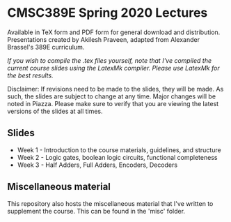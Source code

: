 # CMSC389E Spring 2020 Lectures
Available in TeX form and PDF form for general download and distribution. Presentations created by Akilesh Praveen, adapted from Alexander Brassel's 389E curriculum.

_If you wish to compile the .tex files yourself, note that I've compiled the current course slides using the LatexMk compiler. Please use LatexMk for the best results._

Disclaimer: If revisions need to be made to the slides, they will be made. As such, the slides are subject to change at any time. Major changes will be noted in Piazza. Please make sure to verify that you are viewing the latest versions of the slides at all times.

## Slides

* Week 1 - Introduction to the course materials, guidelines, and structure
* Week 2 - Logic gates, boolean logic circuits, functional completeness
* Week 3 - Half Adders, Full Adders, Encoders, Decoders

## Miscellaneous material

This repository also hosts the miscellaneous material that I've written to supplement the course. This can be found in the 'misc' folder.